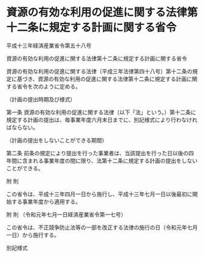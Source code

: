 # 資源の有効な利用の促進に関する法律第十二条に規定する計画に関する省令

平成十三年経済産業省令第五十八号

資源の有効な利用の促進に関する法律第十二条に規定する計画に関する省令

資源の有効な利用の促進に関する法律（平成三年法律第四十八号）第十二条の規定に基づき、資源の有効な利用の促進に関する法律第十二条に規定する計画に関する省令を次のように定める。

（計画の提出時期及び様式）

第一条 資源の有効な利用の促進に関する法律（以下「法」という。）第十二条に規定する計画の提出は、毎事業年度六月末日までに、別記様式により行わなければならない。

（計画の提出をしないことができる期間）

第二条 前条の規定により提出を行った事業者は、当該提出を行った日以後の四年間に含まれる事業年度の間に限り、法第十二条に規定する計画の提出をしないことができる。

附 則

この省令は、平成十三年四月一日から施行し、平成十三年七月一日以後最初に開始する事業年度から適用する。

附 則 （令和元年七月一日経済産業省令第一七号）

この省令は、不正競争防止法等の一部を改正する法律の施行の日（令和元年七月一日）から施行する。

別記様式

[](/./pict/H13F15001000058_1907261607_001.pdf)
